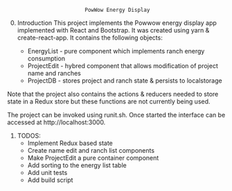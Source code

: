                              PowWow Energy Display

0) Introduction
This project implements the Powwow energy display app implemented with React
and Bootstrap. It was created using yarn & create-react-app. It contains 
the following objects:

   - EnergyList - pure component which implements ranch energy consumption
   - ProjectEdit - hybred component that allows modification of project name and ranches
   - ProjectDB - stores project and ranch state & persists to localstorage

Note that the project also contains the actions & reducers needed to store state
in a Redux store but these functions are not currently being used.

The project can be invoked using runit.sh. Once started the interface can be
accessed at http://localhost:3000.

1) TODOS:
   - Implement Redux based state
   - Create name edit and ranch list components
   - Make ProjectEdit a pure container component
   - Add sorting to the energy list table
   - Add unit tests
   - Add build script



